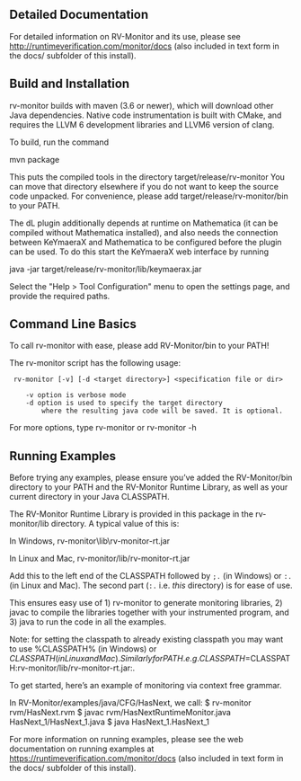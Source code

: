 Detailed Documentation
----------------------

For detailed information on RV-Monitor and its use, please see
http://runtimeverification.com/monitor/docs (also included in text form in the docs/
subfolder of this install).

Build and Installation
----------------------

rv-monitor builds with maven (3.6 or newer),
which will download other Java dependencies.
Native code instrumentation is built with CMake,
and requires the LLVM 6 development libraries and
LLVM6 version of clang.

To build, run the command

mvn package

This puts the compiled tools in the directory
target/release/rv-monitor
You can move that directory elsewhere if you do not
want to keep the source code unpacked.
For convenience, please add target/release/rv-monitor/bin to your PATH.

The dL plugin additionally depends at runtime on Mathematica
(it can be compiled without Mathematica installed),
and also needs the connection between KeYmaeraX and Mathematica
to be configured before the plugin can be used.
To do this start the KeYmaeraX web interface by running

java -jar target/release/rv-monitor/lib/keymaerax.jar

Select the "Help > Tool Configuration" menu to open the
settings page, and provide the required paths.

Command Line Basics
----------------------

To call rv-monitor with ease, please add RV-Monitor/bin to your PATH!

The rv-monitor script has the following usage:
	
	 rv-monitor [-v] [-d <target directory>] <specification file or dir>

    	-v option is verbose mode 
    	-d option is used to specify the target directory
        	where the resulting java code will be saved. It is optional.
    
For more options, type rv-monitor or rv-monitor -h


Running Examples
----------------------

Before trying any examples, please ensure you’ve added the RV-Monitor/bin directory to 
your PATH and the RV-Monitor Runtime Library, as well as your current directory in 
your Java CLASSPATH. 

The RV-Monitor Runtime Library is provided in this package in the rv-monitor/lib directory.
A typical value of this is:

In Windows,
  rv-monitor\lib\rv-monitor-rt.jar

In Linux and Mac,
  rv-monitor/lib/rv-monitor-rt.jar

Add this to the left end of the CLASSPATH followed by `;.` (in Windows) or `:.`
(in Linux and Mac). The second part (`:.` i.e. *this* directory) is for ease
of use.

This ensures easy use of 1) rv-monitor to generate monitoring libraries, 2) javac to compile the 
libraries together with your instrumented program, and 3) java to run the code in all the examples.

Note: for setting the classpath to already existing classpath you may want to use 
%CLASSPATH% (in Windows) or $CLASSPATH (in Linux and Mac). Similarly for PATH.
e.g. CLASSPATH=$CLASSPATH:rv-monitor/lib/rv-monitor-rt.jar:.



To get started, here’s an example of monitoring via context free grammar.

In RV-Monitor/examples/java/CFG/HasNext, we call:
$ rv-monitor rvm/HasNext.rvm
$ javac rvm/HasNextRuntimeMonitor.java HasNext_1/HasNext_1.java
$ java HasNext_1.HasNext_1

For more information on running examples, please see the web documentation on 
running examples at https://runtimeverification.com/monitor/docs (also included
in text form in the docs/ subfolder of this install).
